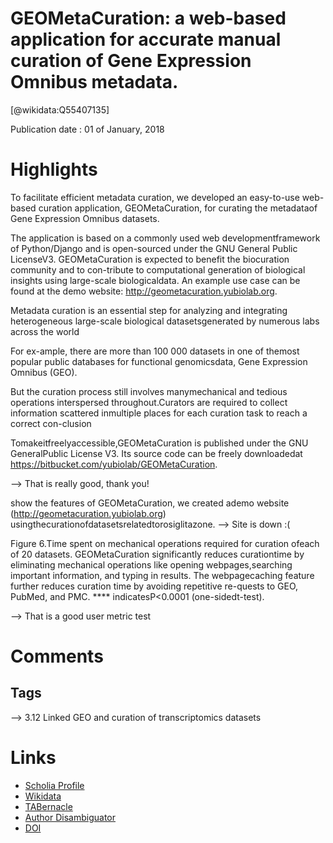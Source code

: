 
GEOMetaCuration: a web-based application for accurate manual curation of Gene Expression Omnibus metadata.
==========================================================================================================
  
  [@wikidata:Q55407135]  
  
Publication date : 01 of January, 2018  

# Highlights

To facilitate efficient metadata curation, we developed an easy-to-use   web-based   curation   application,   GEOMetaCuration,   for   curating   the   metadataof  Gene  Expression  Omnibus  datasets.

The  application  is  based  on  a  commonly  used  web  developmentframework of Python/Django and is open-sourced under the GNU General Public LicenseV3.  GEOMetaCuration  is  expected  to  benefit  the  biocuration  community  and  to  con-tribute  to  computational  generation  of  biological  insights  using  large-scale  biologicaldata. An example use case can be found at the demo website: http://geometacuration.yubiolab.org.


Metadata  curation  is  an  essential  step  for  analyzing  and integrating  heterogeneous  large-scale  biological  datasetsgenerated  by  numerous  labs  across  the  world

For ex-ample, there are more than 100 000 datasets in one of themost  popular  public  databases  for  functional  genomicsdata, Gene Expression Omnibus (GEO).

But  the  curation  process  still  involves  manymechanical and tedious operations interspersed throughout.Curators  are  required  to  collect  information  scattered  inmultiple places for each curation task to reach a correct con-clusion

Tomakeitfreelyaccessible,GEOMetaCuration  is  published  under  the  GNU  GeneralPublic License V3. Its source code can be freely downloadedat https://bitbucket.com/yubiolab/GEOMetaCuration.

--> That is really good, thank you!

 show the features of GEOMetaCuration, we created ademo  website  (http://geometacuration.yubiolab.org)  usingthecurationofdatasetsrelatedtorosiglitazone.
--> Site is down :(


Figure 6.Time spent on mechanical operations required for curation ofeach  of  20  datasets.  GEOMetaCuration  significantly  reduces  curationtime  by  eliminating  mechanical  operations  like  opening  webpages,searching  important  information,  and  typing  in  results.  The  webpagecaching feature further reduces curation time by avoiding repetitive re-quests to GEO, PubMed, and PMC. **** indicatesP<0.0001 (one-sidedt-test).



--> That is a good user metric test

# Comments

## Tags
--> 3.12 Linked GEO and curation of transcriptomics datasets

# Links
  
 * [Scholia Profile](https://scholia.toolforge.org/work/Q55407135)  
 * [Wikidata](https://www.wikidata.org/wiki/Q55407135)  
 * [TABernacle](https://tabernacle.toolforge.org/?#/tab/manual/Q55407135/P921%3BP4510)  
 * [Author Disambiguator](https://author-disambiguator.toolforge.org/work_item_oauth.php?id=Q55407135&batch_id=&match=1&author_list_id=&doit=Get+author+links+for+work)  
 * [DOI](https://doi.org/10.1093/DATABASE/BAY019)  
